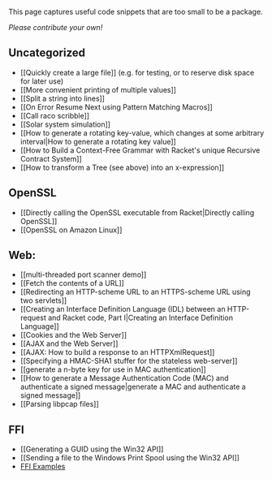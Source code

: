 This page captures useful code snippets that are too small to be a package. 

_Please contribute your own!_

## Uncategorized
* [[Quickly create a large file]]  (e.g. for testing, or to reserve disk space for later use)  
* [[More convenient printing of multiple values]]  
* [[Split a string into lines]]  
* [[On Error Resume Next using Pattern Matching Macros]]  
* [[Call raco scribble]]  
* [[Solar system simulation]]  
* [[How to generate a rotating key-value, which changes at some arbitrary interval|How to generate a rotating key value]]  
* [[How to Build a Context-Free Grammar with Racket's unique Recursive Contract System]]  
* [[How to transform a Tree (see above) into an x-expression]]  

## OpenSSL   
* [[Directly calling the OpenSSL executable from Racket|Directly calling OpenSSL]]  
* [[OpenSSL on Amazon Linux]]  

## Web:  
* [[multi-threaded port scanner demo]]  
* [[Fetch the contents of a URL]]  
* [[Redirecting an HTTP-scheme URL to an HTTPS-scheme URL using two servlets]]  
* [[Creating an Interface Definition Language (IDL) between an HTTP-request and Racket code, Part I|Creating an Interface Definition Language]]  
* [[Cookies and the Web Server]]  
* [[AJAX and the Web Server]]  
* [[AJAX: How to build a response to an HTTPXmlRequest]]  
* [[Specifying a HMAC-SHA1 stuffer for the stateless web-server]]  
* [[generate a n-byte key for use in MAC authentication]]  
* [[How to generate a Message Authentication Code (MAC) and authenticate a signed message|generate a MAC and authenticate a signed message]]  
* [[Parsing libpcap files]]  

## FFI 
* [[Generating a GUID using the Win32 API]]  
* [[Sending a file to the Windows Print Spool using the Win32 API]]  
* [FFI Examples](https://github.com/dyoo/ffi-tutorial/tree/master/ffi/tutorial/examples)
